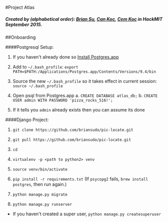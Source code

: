 #Project Atlas

##### Created by (alphabetical order): [Brian Su](http://bsu.me/), [Can Koc](http://cankoc.org/), [Cem Koc](http://cemkoc.org/) in HackMIT September 2015.

##Onboarding

####Postgresql Setup:

1. If you haven't already done so [Install Postgres.app](http://postgresapp.com)

2. Add to `~/.bash_profile`:
    `export PATH=$PATH:/Applications/Postgres.app/Contents/Versions/9.4/bin`

3. Source the new `~/.bash_profile` so it takes effect in current session:
    `source ~/.bash_profile`

4. Open psql from Postgres.app
    a. `CREATE DATABASE atlas_db;`
    b. `CREATE USER admin WITH PASSWORD 'pizza_rocks_516!';`

5. If it tells you `admin` already exists then you can assume its done

####Django Project:
1. `git clone https://github.com/briansudo/pic-locate.git`
2. `git pull https://github.com/briansudo/pic-locate.git`

3. `cd`

4. `virtualenv -p <path to python2> venv`

5. `source venv/bin/activate`

6. `pip install -r requirements.txt`
    (If `psycopg2` fails, `brew install postgres`, then run again.)

7. `python manage.py migrate`

8. `python manage.py runserver`

* If you haven't created a super user, `python manage.py createsuperuser`
